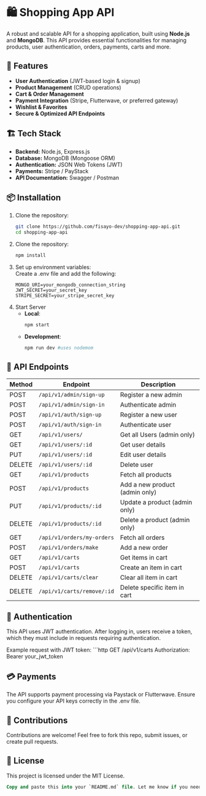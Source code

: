 # 🛍️ Shopping App API  

A robust and scalable API for a shopping application, built using **Node.js** and **MongoDB**. This API provides essential functionalities for managing products, user authentication, orders, payments, carts and more.

## 🚀 Features  

- **User Authentication** (JWT-based login & signup)  
- **Product Management** (CRUD operations)  
- **Cart & Order Management**  
- **Payment Integration** (Stripe, Flutterwave, or preferred gateway)  
- **Wishlist & Favorites**  
- **Secure & Optimized API Endpoints**  

## 🏗️ Tech Stack  

- **Backend:** Node.js, Express.js  
- **Database:** MongoDB (Mongoose ORM)  
- **Authentication:** JSON Web Tokens (JWT)  
- **Payments:** Stripe / PayStack  
- **API Documentation:** Swagger / Postman  

## 📦 Installation  

1. Clone the repository:  
   ```bash
   git clone https://github.com/fisayo-dev/shopping-app-api.git
   cd shopping-app-api
2. Clone the repository:  
   ```bash
   npm install
3. Set up environment variables: <br/> Create a .env file and add the following: 
    ```env
    MONGO_URI=your_mongodb_connection_string
    JWT_SECRET=your_secret_key
    STRIPE_SECRET=your_stripe_secret_key
4. Start Server
    - __Local__:
        ```bash
        npm start
    - __Development__:
        ```bash
        npm run dev #uses nodemom

## 📌 API Endpoints  

| Method | Endpoint              | Description                    |
|--------|----------------------|--------------------------------|
| POST   | `/api/v1/admin/sign-up`   | Register a new admin           |
| POST   | `/api/v1/admin/sign-in`    | Authenticate admin              |
| POST   | `/api/v1/auth/sign-up`   | Register a new user           |
| POST   | `/api/v1/auth/sign-in`    | Authenticate user              |
| GET   | `/api/v1/users/`    | Get all Users (admin only)              |
| GET   | `/api/v1/users/:id`    | Get  user details              |
| PUT   | `/api/v1/users/:id`    | Edit  user details              |
| DELETE   | `/api/v1/users/:id`    | Delete  user               |
| GET    | `/api/v1/products`      | Fetch all products            |
| POST   | `/api/v1/products`      | Add a new product (admin only)             |
| PUT    | `/api/v1/products/:id`  | Update a product (admin only)              |
| DELETE | `/api/v1/products/:id`  | Delete a product (admin only)              |
| GET    | `/api/v1/orders/my-orders`      | Fetch all orders            |
| POST   | `/api/v1/orders/make`      | Add a new order             |
| GET    | `/api/v1/carts`    | Get items in cart             |
| POST   | `/api/v1/carts`        | Create an item in cart               |
| DELETE   | `/api/v1/carts/clear`        | Clear all item in cart               |
| DELETE   | `/api/v1/carts/remove/:id`        | Delete specific item in cart               |

## 🔐 Authentication

<p>
This API uses JWT authentication. After logging in, users receive a token, which they must include in requests requiring authentication.
</p>
Example request with JWT token:
    ```http
    GET /api/v1/carts
    Authorization: Bearer your_jwt_token

## 💳 Payments
The API supports payment processing via Paystack or Flutterwave. Ensure you configure your API keys correctly in the .env file.

## 📝 Contributions
Contributions are welcome! Feel free to fork this repo, submit issues, or create pull requests.

## 📄 License
This project is licensed under the MIT License.
```sql
Copy and paste this into your `README.md` file. Let me know if you need any modifications! 🚀